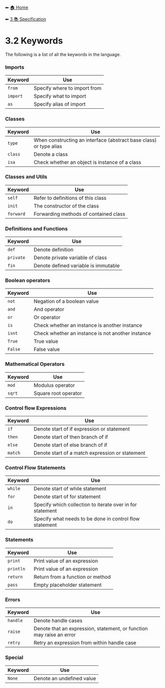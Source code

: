 ⬅ [🏠 Home](../README.md)

⬅ [3 📚 Specification](README.md)

# 3.2 Keywords

The following is a list of all the keywords in the language.

### Imports

Keyword | Use 
---|---
`from`  | Specify where to import from
`import`| Specify what to import
`as`    | Specify alias of import

### Classes

Keyword | Use 
---|---
`type`  | When constructing an interface (abstract base class) or type alias
`class` | Denote a class
`isa`   | Check whether an object is instance of a class

### Classes and Utils

Keyword | Use 
---|---
`self`    | Refer to definitions of this class
`init`    | The constructor of the class
`forward` | Forwarding methods of contained class

### Definitions and Functions

Keyword | Use 
---|---
`def`     | Denote definition
`private` | Denote private variable of class
`fin`     | Denote defined variable is immutable

### Boolean operators

Keyword | Use 
---|---
`not`   | Negation of a boolean value
`and`   | And operator 
`or`    | Or operator
`is`    | Check whether an instance is another instance
`isnt`  | Check whether an instance is not another instance
`True`  | True value
`False` | False value

### Mathematical Operators

Keyword | Use 
---|---
`mod`   | Modulus operator
`sqrt`  | Square root operator

### Control flow Expressions

Keyword | Use 
---|---
`if`    | Denote start of if expression or statement
`then`  | Denote start of then branch of if
`else`  | Denote start of else branch of if
`match` | Denote start of a match expression or statement

### Control Flow Statements

Keyword | Use 
---|---
`while`   | Denote start of while statement
`for`     | Denote start of for statement
`in`      | Specify which collection to iterate over in for statement
`do`      | Specify what needs to be done in control flow statement

### Statements

Keyword | Use 
---|---
`print`   | Print value of an expression
`println` | Print value of an expression
`return`  | Return from a function or method
`pass`    | Empty placeholder statement

### Errors

Keyword | Use 
---|---
`handle` | Denote handle cases
`raise`  | Denote that an expression, statement, or function may raise an error
`retry`  | Retry an expression from within handle case

### Special

Keyword | Use 
---|---
`None`  | Denote an undefined value
